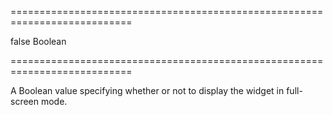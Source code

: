 ===========================================================================
<!--default-->false<!--/default-->
<!--type-->Boolean<!--/type-->
===========================================================================

<!--shortDescription-->
A Boolean value specifying whether or not to display the widget in full-screen mode.
<!--/shortDescription-->

<!--fullDescription-->

<!--/fullDescription-->